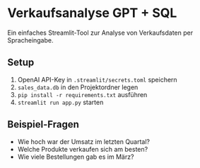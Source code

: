 # Verkaufsanalyse GPT + SQL

Ein einfaches Streamlit-Tool zur Analyse von Verkaufsdaten per Spracheingabe.

## Setup

1. OpenAI API-Key in `.streamlit/secrets.toml` speichern
2. `sales_data.db` in den Projektordner legen
3. `pip install -r requirements.txt` ausführen
4. `streamlit run app.py` starten

## Beispiel-Fragen

- Wie hoch war der Umsatz im letzten Quartal?
- Welche Produkte verkaufen sich am besten?
- Wie viele Bestellungen gab es im März?
